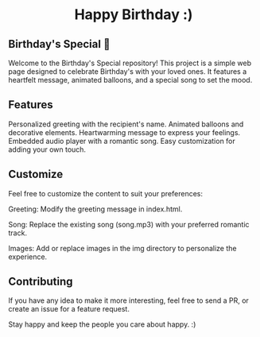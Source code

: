 <h1 align="center">
    Happy Birthday :)
</h1>

## Birthday's Special 💖
Welcome to the Birthday's Special repository! This project is a simple web page designed to celebrate Birthday's with your loved ones. It features a heartfelt message, animated balloons, and a special song to set the mood.

## Features
Personalized greeting with the recipient's name.
Animated balloons and decorative elements.
Heartwarming message to express your feelings.
Embedded audio player with a romantic song.
Easy customization for adding your own touch.

## Customize
Feel free to customize the content to suit your preferences:

Greeting: Modify the greeting message in index.html.

Song: Replace the existing song (song.mp3) with your preferred romantic track.

Images: Add or replace images in the img directory to personalize the experience.


## Contributing

If you have any idea to make it more interesting, feel free to send a PR, or create an issue for a feature request.

Stay happy and keep the people you care about happy. :)


